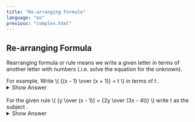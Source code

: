 ```yaml
---
title: "Re-arranging Formula"
language: "en"
previous: "complex.html"
---
```


## Re-arranging Formula

Rearranging formula or rule means we write a given letter in terms of another letter with numbers (.i.e. solve the equation for the unknown).

<div markdown="1">
    <p style="display:inline"> For example, Write \( {(x - 1) \over (x + 1)} = t \) in terms of t </p>.
    <details closed>
      <summary><a>Show Answer</a></summary>
        <p style="display:inline-block">\( {(x - 1) \over (x + 1)} = t \)</p><br>
        Multiply both sides by th denominator (x + 1):<br>
        <p style="display:inline-block">\( x - 1 = t(x + 1) \)</p><br>
        Expand:<br>
        <p style="display:inline-block">\( x - 1 = tx + t \)</p><br>
        Add 1 to each side<br>
        <p style="display:inline-block">\( x = tx + t + 1 \)</p><br>
        Subtract tx from each side<br>
        <p style="display:inline-block">\( x - tx = t + 1 \)</p><br>
        Factorise LHS<br>
        <p style="display:inline-block">\( x(1 - t) = t + 1 \)</p><br>
        Divide both sides by (1 - t)<br>  
        <p style="display:inline-block">\( x = {(t + 1) \over (1 - t)}; t \ne 1\)</p>   
    </details>
</div>
<br>
<div markdown="1">
    <p style="display:inline"> For the given rule \( {y \over (x - 1)} =  {2y \over (3x - 4t)} \) write t as the subject </p>.
    <details closed>
      <summary><a>Show Answer</a></summary>
        <p style="display:inline-block">\( {y \over (x - 1)} =  {2y \over (3x - 4t)}\)</p><br>
        Use fraction multiplying rule: if<p style="display:inline-block">\( {a \over b} = {c \over d}, a * d = c * b\)</p><br>
        <p style="display:inline-block">\( y(3x - 4t) = 2y(x - 1) \)</p><br>
        Divide both sides by y: <br>
        <p style="display:inline-block">\( 3x - 4t = 2(x - 1) \)</p><br>
        Expand: <br>
        <p style="display:inline-block">\( 3x - 4t = 2x - 2 \)</p><br>
        Subtract 3x from both sides: <br>
        <p style="display:inline-block">\( -4t = -x - 2 \)</p><br>
        Divide by -4 <br>
        <p style="display:inline-block">\( t = {-x - 2 \over -4} \)</p><br>
        <p style="display:inline-block">\( t = {x + 2 \over 4} \)</p>
    </details>
</div>



